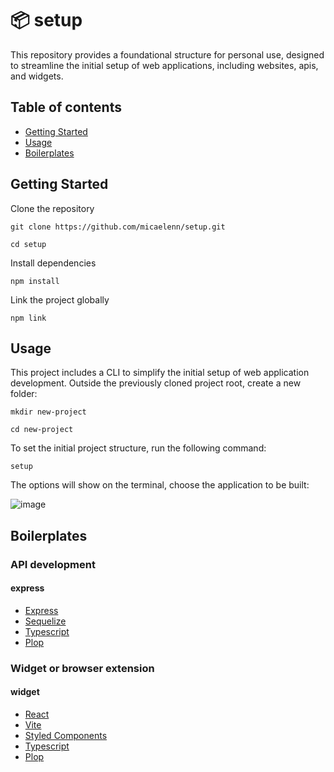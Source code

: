 # :package: setup

This repository provides a foundational structure for personal use, designed to streamline the initial setup of web applications, including websites, apis, and widgets.

## Table of contents
- [Getting Started](#getting-started)
- [Usage](#usage)
- [Boilerplates](#boilerplates)

## Getting Started

Clone the repository
```
git clone https://github.com/micaelenn/setup.git
```

```
cd setup
```

Install dependencies

```
npm install
```

Link the project globally

```
npm link 
```

## Usage

This project includes a CLI to simplify the initial setup of web application development. Outside the previously cloned project root, create a new folder:

```
mkdir new-project
```

```
cd new-project
```

To set the initial project structure, run the following command:

```
setup
```

The options will show on the terminal, choose the application to be built:

![image](https://github.com/user-attachments/assets/b0fbf051-2e66-4288-bc5b-aa8bb8351a21)

## Boilerplates

### API development

#### express

- [Express](https://expressjs.com/)
- [Sequelize](https://sequelize.org/)
- [Typescript](https://www.typescriptlang.org/)
- [Plop](https://plopjs.com/)

### Widget or browser extension 

#### widget
- [React](https://react.dev/)
- [Vite](https://vite.dev/)
- [Styled Components](https://styled-components.com/)
- [Typescript](https://www.typescriptlang.org/)
- [Plop](https://plopjs.com/)



